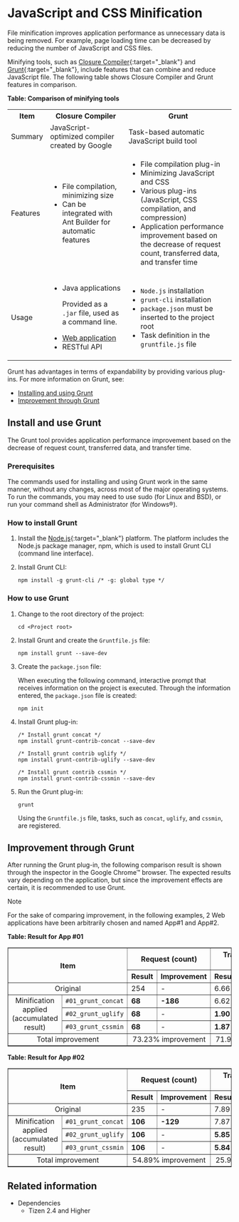 # JavaScript and CSS Minification

File minification improves application performance as unnecessary data is being removed. For example, page loading time can be decreased by reducing the number of JavaScript and CSS files.

Minifying tools, such as [Closure Compiler](https://developers.google.com/closure/compiler/){:target="_blank"} and [Grunt](http://gruntjs.com/){:target="_blank"}, include features that can combine and reduce JavaScript file. The following table shows Closure Compiler and Grunt features in comparison.

**Table: Comparison of minifying tools**

<table>
	<tbody>
		<tr>
			<th>Item</th>
			<th>Closure Compiler</th>
			<th>Grunt</th>
		</tr>
		<tr>
			<td>Summary</td>
			<td>JavaScript-optimized compiler created by Google</td>
			<td>Task-based automatic JavaScript build tool</td>
		</tr>
		<tr>
			<td>Features</td>
			<td><ul>
				<li>File compilation, minimizing size</li>
				<li>Can be integrated with Ant Builder for automatic features</li>
			</ul></td>
			<td><ul>
					<li>File compilation plug-in</li>
					<li>Minimizing JavaScript and CSS</li>
					<li>Various plug-ins (JavaScript, CSS compilation, and compression)</li>
					<li>Application performance improvement based on the decrease of request count, transferred data, and transfer time</li>
			</ul></td>
		</tr>
		<tr>
			<td>Usage</td>
			<td><ul>
				<li>Java applications<p>Provided as a <code>.jar</code> file, used as a command line.</p></li>
				<li><a href="http://closure-compiler.appspot.com/home" target="_blank">Web application</a></li>
				<li>RESTful API</li>
			</ul></td>
			<td><ul>
				<li><code>Node.js</code> installation</li>
				<li><code>grunt-cli</code> installation</li>
				<li><code>package.json</code> must be inserted to the project root</li>
				<li>Task definition in the <code>gruntfile.js</code> file</li>
			</ul></td>
		</tr>
	</tbody>
</table>

Grunt has advantages in terms of expandability by providing various plug-ins. For more information on Grunt, see:

- [Installing and using Grunt](#install-and-use-grunt)
- [Improvement through Grunt](#improvement-through-grunt)

## Install and use Grunt

The Grunt tool provides application performance improvement based on the decrease of request count, transferred data, and transfer time.

### Prerequisites

The commands used for installing and using Grunt work in the same manner, without any changes, across most of the major operating systems. To run the commands, you may need to use sudo (for Linux and BSD), or run your command shell as Administrator (for Windows&reg;).

### How to install Grunt

1. Install the [Node.js](http://www.nodejs.org/){:target="_blank"} platform. The platform includes the Node.js package manager, npm, which is used to install Grunt CLI (command line interface).

2. Install Grunt CLI:

   ```
   npm install -g grunt-cli /* -g: global type */
   ```

### How to use Grunt

1. Change to the root directory of the project:

   ```
   cd <Project root>
   ```

2. Install Grunt and create the `Gruntfile.js` file:

   ```
   npm install grunt --save-dev
   ```

3. Create the `package.json` file: 

   When executing the following command, interactive prompt that receives information on the project is executed. Through the information entered, the `package.json` file is created:
   
   ```
   npm init
   ```

4. Install Grunt plug-in:

   ```
   /* Install grunt concat */
   npm install grunt-contrib-concat --save-dev

   /* Install grunt contrib uglify */
   npm install grunt-contrib-uglify --save-dev

   /* Install grunt contrib cssmin */
   npm install grunt-contrib-cssmin --save-dev
   ```

5. Run the Grunt plug-in:

   ```
   grunt
   ```

   Using the `Gruntfile.js` file, tasks, such as `concat`, `uglify`, and `cssmin`, are registered.

## Improvement through Grunt

After running the Grunt plug-in, the following comparison result is shown through the inspector in the Google Chrome&trade; browser. The expected results vary depending on the application, but since the improvement effects are certain, it is recommended to use Grunt.

> [!NOTE]
> For the sake of comparing improvement, in the following examples, 2 Web applications have been arbitrarily chosen and named App#1 and App#2.

**Table: Result for App #01**

<table border="1">
	<tbody>
		<tr>
			<th colspan="2" rowspan="2">Item</th>
			<th colspan="2">Request (count)</th>
			<th colspan="2">Transferred data (mb)</th>
			<th colspan="2">Onload time (s)</th>
		</tr>
		<tr>
			<th>Result</th>
			<th>Improvement</th>
			<th>Result</th>
			<th>Improvement</th>
			<th>Result</th>
			<th>Improvement</th>
		</tr>
		<tr>
			<td colspan="2" align="center">Original</td>
			<td>254</td>
			<td>-</td>
			<td>6.66</td>
			<td>-</td>
			<td>3.28</td>
			<td>-</td>
		</tr>
		<tr>
			<td rowspan="3" align="center">Minification applied (accumulated result)</td>
			<td><code>#01_grunt_concat</code></td>
			<td><strong>68</strong></td>
			<td><strong>-186</strong></td>
			<td>6.62</td>
			<td>-0.04</td>
			<td><strong>2.43</strong></td>
			<td><strong>-0.85</strong></td>
		</tr>
		<tr>
			<td><code>#02_grunt_uglify</code></td>
			<td><strong>68</strong></td>
			<td>-</td>
			<td><strong>1.90</strong></td>
			<td><strong>-4.72</strong></td>
			<td><strong>1.59</strong></td>
			<td><strong>-0.85</strong></td>
		</tr>
		<tr>
			<td><code>#03_grunt_cssmin</code></td>
			<td><strong>68</strong></td>
			<td>-</td>
			<td><strong>1.87</strong></td>
			<td><strong>-0.03</strong></td>
			<td><strong>1.61</strong></td>
			<td><strong>0.02</strong></td>
		</tr>
		<tr>
			<td colspan="2" align="center">Total improvement</td>
			<td colspan="2" align="center">73.23% improvement</td>
			<td colspan="2" align="center">71.92% improvement</td>
			<td colspan="2" align="center">51.07% improvement</td>
		</tr>
	</tbody>
</table>





**Table: Result for App #02**

<table border="1">
	<tbody>
		<tr>
			<th colspan="2" rowspan="2">Item</th>
			<th colspan="2">Request (count)</th>
			<th colspan="2">Transferred data (mb)</th>
			<th colspan="2">Onload time (s)</th>
		</tr>
		<tr>
			<th>Result</th>
			<th>Improvement</th>
			<th>Result</th>
			<th>Improvement</th>
			<th>Result</th>
			<th>Improvement</th>
		</tr>
		<tr>
			<td colspan="2" align="center">Original</td>
			<td>235</td>
			<td>-</td>
			<td>7.89</td>
			<td>-</td>
			<td>5.80</td>
			<td>-</td>
		</tr>
		<tr>
			<td rowspan="3" align="center">Minification applied (accumulated result)</td>
			<td><code>#01_grunt_concat</code></td>
			<td><strong>106</strong></td>
			<td><strong>-129</strong></td>
			<td>7.87</td>
			<td>-0.02</td>
			<td><strong>5.15</strong></td>
			<td><strong>-0.65</strong></td>
		</tr>
		<tr>
			<td><code>#02_grunt_uglify</code></td>
			<td><strong>106</strong></td>
			<td>-</td>
			<td><strong>5.85 </strong></td>
			<td><strong>-2.02</strong></td>
			<td><strong>4.95</strong></td>
			<td><strong>-0.19</strong></td>
		</tr>
		<tr>
			<td><code>#03_grunt_cssmin</code></td>
			<td><strong>106</strong></td>
			<td>-</td>
			<td><strong>5.84</strong></td>
			<td><strong>-0.01</strong></td>
			<td><strong>4.89</strong></td>
			<td><strong>-0.06</strong></td>
		</tr>
		<tr>
			<td colspan="2" align="center">Total improvement</td>
			<td colspan="2" align="center">54.89% improvement</td>
			<td colspan="2" align="center">25.98% improvement</td>
			<td colspan="2" align="center">15.63% improvement</td>
		</tr>
	</tbody>
</table>


## Related information
* Dependencies
  - Tizen 2.4 and Higher
